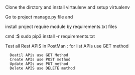 Clone the dirctory and install virtaulenv and setup virtualenv

Go to project manage.py file and 

install project require module by requirements.txt files

cmd :$ sudo pip3 install -r requirements.txt

Test all Rest APIS in PostMan :
 for list APIs use GET method 
 
      Deatil APis use GET Method 
      Create APIs use POST method
      Update APIs use PUT method
      Delete APIS use DELETE method
      
